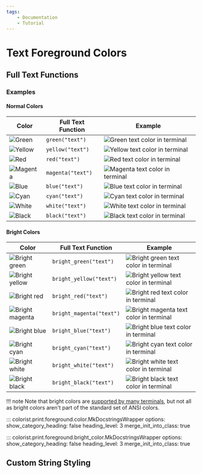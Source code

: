 ```yaml
---
tags:
    - Documentation
    - Tutorial
---
```


# Text Foreground Colors
## Full Text Functions
### Examples
#### Normal Colors

| Color | Full Text Function | Example |
| ----- | ------------------ | ------- |
| ![Green](../assets/images/colors/green_16x16.png) | `green("text")` | ![Green text color in terminal](../assets/images/examples/color_map/green_full_text_167x16.png) |
| ![Yellow](../assets/images/colors/yellow_16x16.png) | `yellow("text")` | ![Yellow text color in terminal](../assets/images/examples/color_map/yellow_full_text_167x16.png) |
| ![Red](../assets/images/colors/red_16x16.png) | `red("text")` | ![Red text color in terminal](../assets/images/examples/color_map/red_full_text_167x16.png) |
| ![Magenta](../assets/images/colors/magenta_16x16.png) | `magenta("text")` | ![Magenta text color in terminal](../assets/images/examples/color_map/magenta_full_text_167x16.png) |
| ![Blue](../assets/images/colors/blue_16x16.png) | `blue("text")` | ![Blue text color in terminal](../assets/images/examples/color_map/blue_full_text_167x16.png) |
| ![Cyan](../assets/images/colors/cyan_16x16.png) | `cyan("text")` | ![Cyan text color in terminal](../assets/images/examples/color_map/cyan_full_text_167x16.png) |
| ![White](../assets/images/colors/white_16x16.png) | `white("text")` | ![White text color in terminal](../assets/images/examples/color_map/white_full_text_167x16.png) |
| ![Black](../assets/images/colors/black_16x16.png) | `black("text")` | ![Black text color in terminal](../assets/images/examples/color_map/black_full_text_167x16.png) |

#### Bright Colors

| Color | Full Text Function | Example |
| ----- | ------------------ | ------- |
| ![Bright green](../assets/images/colors/bright_green_16x16.png) | `bright_green("text")` | ![Bright green text color in terminal](../assets/images/examples/color_map/bright_green_full_text_167x16.png) |
| ![Bright yellow](../assets/images/colors/bright_yellow_16x16.png) | `bright_yellow("text")` | ![Bright yellow text color in terminal](../assets/images/examples/color_map/bright_yellow_full_text_167x16.png) |
| ![Bright red](../assets/images/colors/bright_red_16x16.png) | `bright_red("text")` | ![Bright red text color in terminal](../assets/images/examples/color_map/bright_red_full_text_167x16.png) |
| ![Bright magenta](../assets/images/colors/bright_magenta_16x16.png) | `bright_magenta("text")` | ![Bright magenta text color in terminal](../assets/images/examples/color_map/bright_magenta_full_text_167x16.png) |
| ![Bright blue](../assets/images/colors/bright_blue_16x16.png) | `bright_blue("text")` | ![Bright blue text color in terminal](../assets/images/examples/color_map/bright_blue_full_text_167x16.png) |
| ![Bright cyan](../assets/images/colors/bright_cyan_16x16.png) | `bright_cyan("text")` | ![Bright cyan text color in terminal](../assets/images/examples/color_map/bright_cyan_full_text_167x16.png) |
| ![Bright white](../assets/images/colors/bright_white_16x16.png) | `bright_white("text")` | ![Bright white text color in terminal](../assets/images/examples/color_map/bright_white_full_text_167x16.png) |
| ![Bright black](../assets/images/colors/bright_black_16x16.png) | `bright_black("text")` | ![Bright black text color in terminal](../assets/images/examples/color_map/bright_black_full_text_167x16.png) |


!!! note
    Note that bright colors are [supported by many terminals](../user-guide/terminal-support.md), but not all as bright colors aren't part of the standard set of ANSI colors.

::: colorist.print.foreground.color.MkDocstringsWrapper
    options:
      show_category_heading: false
      heading_level: 3
      merge_init_into_class: true

::: colorist.print.foreground.bright_color.MkDocstringsWrapper
    options:
      show_category_heading: false
      heading_level: 3
      merge_init_into_class: true

## Custom String Styling
